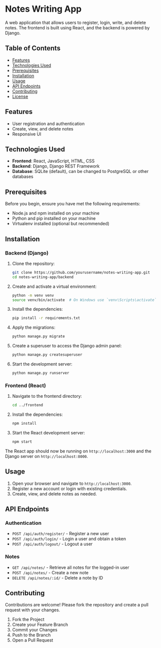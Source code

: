 # Notes Writing App

A web application that allows users to register, login, write, and delete notes. The frontend is built using React, and the backend is powered by Django.

## Table of Contents

- [Features](#features)
- [Technologies Used](#technologies-used)
- [Prerequisites](#prerequisites)
- [Installation](#installation)
- [Usage](#usage)
- [API Endpoints](#api-endpoints)
- [Contributing](#contributing)
- [License](#license)

## Features

- User registration and authentication
- Create, view, and delete notes
- Responsive UI

## Technologies Used

- **Frontend**: React, JavaScript, HTML, CSS
- **Backend**: Django, Django REST Framework
- **Database**: SQLite (default), can be changed to PostgreSQL or other databases

## Prerequisites

Before you begin, ensure you have met the following requirements:

- Node.js and npm installed on your machine
- Python and pip installed on your machine
- Virtualenv installed (optional but recommended)

## Installation

### Backend (Django)

1. Clone the repository:
   ```sh
   git clone https://github.com/yourusername/notes-writing-app.git
   cd notes-writing-app/backend
   ```

2. Create and activate a virtual environment:
   ```sh
   python -m venv venv
   source venv/bin/activate  # On Windows use `venv\Scripts\activate`
   ```

3. Install the dependencies:
   ```sh
   pip install -r requirements.txt
   ```

4. Apply the migrations:
   ```sh
   python manage.py migrate
   ```

5. Create a superuser to access the Django admin panel:
   ```sh
   python manage.py createsuperuser
   ```

6. Start the development server:
   ```sh
   python manage.py runserver
   ```

### Frontend (React)

1. Navigate to the frontend directory:
   ```sh
   cd ../frontend
   ```

2. Install the dependencies:
   ```sh
   npm install
   ```

3. Start the React development server:
   ```sh
   npm start
   ```

The React app should now be running on `http://localhost:3000` and the Django server on `http://localhost:8000`.

## Usage

1. Open your browser and navigate to `http://localhost:3000`.
2. Register a new account or login with existing credentials.
3. Create, view, and delete notes as needed.

## API Endpoints

### Authentication

- `POST /api/auth/register/` - Register a new user
- `POST /api/auth/login/` - Login a user and obtain a token
- `POST /api/auth/logout/` - Logout a user

### Notes

- `GET /api/notes/` - Retrieve all notes for the logged-in user
- `POST /api/notes/` - Create a new note
- `DELETE /api/notes/:id/` - Delete a note by ID

## Contributing

Contributions are welcome! Please fork the repository and create a pull request with your changes.

1. Fork the Project
2. Create your Feature Branch 
3. Commit your Changes
4. Push to the Branch
5. Open a Pull Request
